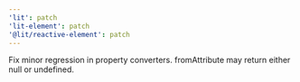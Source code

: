 ```yaml
---
'lit': patch
'lit-element': patch
'@lit/reactive-element': patch
---
```


Fix minor regression in property converters. fromAttribute may return either null or undefined.
